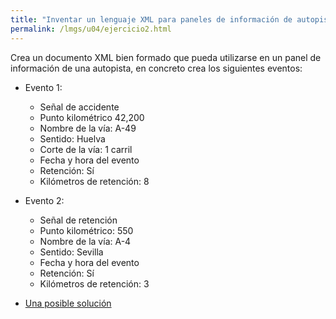 ```yaml
---
title: "Inventar un lenguaje XML para paneles de información de autopistas"
permalink: /lmgs/u04/ejercicio2.html
---
```


Crea un documento XML bien formado que pueda utilizarse en un panel de información de una autopista, en concreto crea los siguientes eventos:

* Evento 1:
	* Señal de accidente
	* Punto kilométrico 42,200
	* Nombre de la vía: A-49
	* Sentido: Huelva
	* Corte de la vía: 1 carril
	* Fecha y hora del evento
	* Retención: Sí
	* Kilómetros de retención: 8
* Evento 2:
	* Señal de retención
	* Punto kilométrico: 550
	* Nombre de la vía: A-4
	* Sentido: Sevilla
	* Fecha y hora del evento
	* Retención: Sí
	* Kilómetros de retención: 3 


* [Una posible solución](autopistas.xml)